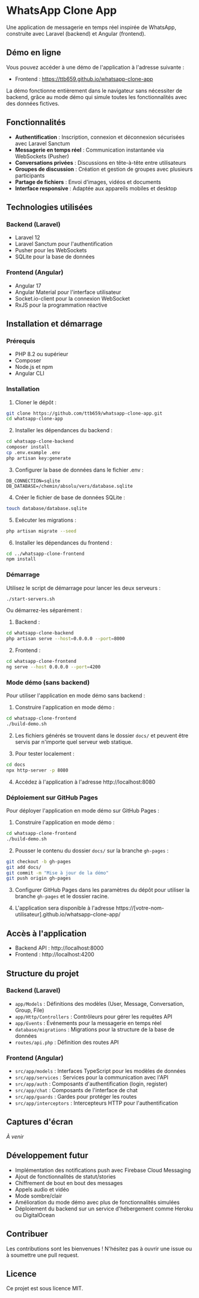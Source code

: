 # WhatsApp Clone App

Une application de messagerie en temps réel inspirée de WhatsApp, construite avec Laravel (backend) et Angular (frontend).

## Démo en ligne

Vous pouvez accéder à une démo de l'application à l'adresse suivante :
- Frontend : https://ttb659.github.io/whatsapp-clone-app

La démo fonctionne entièrement dans le navigateur sans nécessiter de backend, grâce au mode démo qui simule toutes les fonctionnalités avec des données fictives.

## Fonctionnalités

- **Authentification** : Inscription, connexion et déconnexion sécurisées avec Laravel Sanctum
- **Messagerie en temps réel** : Communication instantanée via WebSockets (Pusher)
- **Conversations privées** : Discussions en tête-à-tête entre utilisateurs
- **Groupes de discussion** : Création et gestion de groupes avec plusieurs participants
- **Partage de fichiers** : Envoi d'images, vidéos et documents
- **Interface responsive** : Adaptée aux appareils mobiles et desktop

## Technologies utilisées

### Backend (Laravel)
- Laravel 12
- Laravel Sanctum pour l'authentification
- Pusher pour les WebSockets
- SQLite pour la base de données

### Frontend (Angular)
- Angular 17
- Angular Material pour l'interface utilisateur
- Socket.io-client pour la connexion WebSocket
- RxJS pour la programmation réactive

## Installation et démarrage

### Prérequis
- PHP 8.2 ou supérieur
- Composer
- Node.js et npm
- Angular CLI

### Installation

1. Cloner le dépôt :
```bash
git clone https://github.com/ttb659/whatsapp-clone-app.git
cd whatsapp-clone-app
```

2. Installer les dépendances du backend :
```bash
cd whatsapp-clone-backend
composer install
cp .env.example .env
php artisan key:generate
```

3. Configurer la base de données dans le fichier .env :
```
DB_CONNECTION=sqlite
DB_DATABASE=/chemin/absolu/vers/database.sqlite
```

4. Créer le fichier de base de données SQLite :
```bash
touch database/database.sqlite
```

5. Exécuter les migrations :
```bash
php artisan migrate --seed
```

6. Installer les dépendances du frontend :
```bash
cd ../whatsapp-clone-frontend
npm install
```

### Démarrage

Utilisez le script de démarrage pour lancer les deux serveurs :
```bash
./start-servers.sh
```

Ou démarrez-les séparément :

1. Backend :
```bash
cd whatsapp-clone-backend
php artisan serve --host=0.0.0.0 --port=8000
```

2. Frontend :
```bash
cd whatsapp-clone-frontend
ng serve --host 0.0.0.0 --port=4200
```

### Mode démo (sans backend)

Pour utiliser l'application en mode démo sans backend :

1. Construire l'application en mode démo :
```bash
cd whatsapp-clone-frontend
./build-demo.sh
```

2. Les fichiers générés se trouvent dans le dossier `docs/` et peuvent être servis par n'importe quel serveur web statique.

3. Pour tester localement :
```bash
cd docs
npx http-server -p 8080
```

4. Accédez à l'application à l'adresse http://localhost:8080

### Déploiement sur GitHub Pages

Pour déployer l'application en mode démo sur GitHub Pages :

1. Construire l'application en mode démo :
```bash
cd whatsapp-clone-frontend
./build-demo.sh
```

2. Pousser le contenu du dossier `docs/` sur la branche `gh-pages` :
```bash
git checkout -b gh-pages
git add docs/
git commit -m "Mise à jour de la démo"
git push origin gh-pages
```

3. Configurer GitHub Pages dans les paramètres du dépôt pour utiliser la branche `gh-pages` et le dossier racine.

4. L'application sera disponible à l'adresse https://[votre-nom-utilisateur].github.io/whatsapp-clone-app/

## Accès à l'application

- Backend API : http://localhost:8000
- Frontend : http://localhost:4200

## Structure du projet

### Backend (Laravel)
- `app/Models` : Définitions des modèles (User, Message, Conversation, Group, File)
- `app/Http/Controllers` : Contrôleurs pour gérer les requêtes API
- `app/Events` : Événements pour la messagerie en temps réel
- `database/migrations` : Migrations pour la structure de la base de données
- `routes/api.php` : Définition des routes API

### Frontend (Angular)
- `src/app/models` : Interfaces TypeScript pour les modèles de données
- `src/app/services` : Services pour la communication avec l'API
- `src/app/auth` : Composants d'authentification (login, register)
- `src/app/chat` : Composants de l'interface de chat
- `src/app/guards` : Gardes pour protéger les routes
- `src/app/interceptors` : Intercepteurs HTTP pour l'authentification

## Captures d'écran

*À venir*

## Développement futur

- Implémentation des notifications push avec Firebase Cloud Messaging
- Ajout de fonctionnalités de statut/stories
- Chiffrement de bout en bout des messages
- Appels audio et vidéo
- Mode sombre/clair
- Amélioration du mode démo avec plus de fonctionnalités simulées
- Déploiement du backend sur un service d'hébergement comme Heroku ou DigitalOcean

## Contribuer

Les contributions sont les bienvenues ! N'hésitez pas à ouvrir une issue ou à soumettre une pull request.

## Licence

Ce projet est sous licence MIT.

